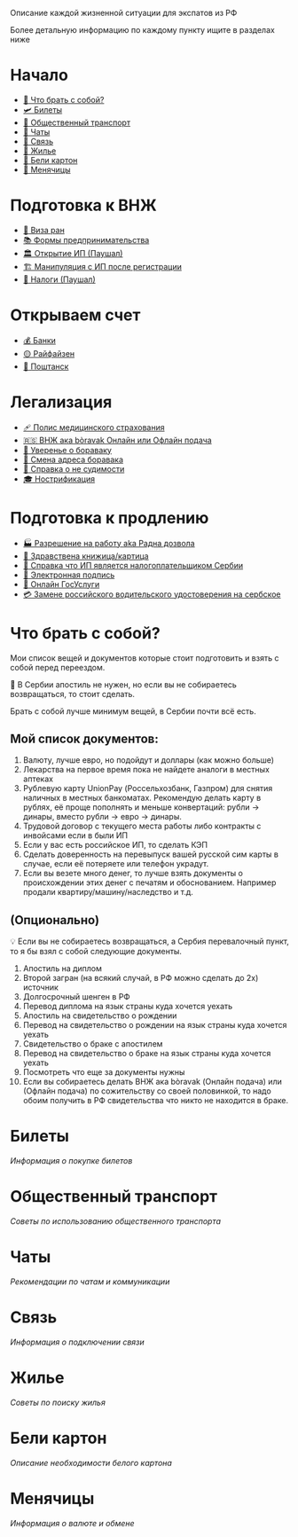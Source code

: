 Описание каждой жизненной ситуации для экспатов из РФ

Более детальную информацию по каждому пункту ищите в разделах ниже

# Начало
- [🧳 Что брать с собой?](#что-брать-с-собой)
- [🛩 Билеты](#билеты)
- [🚌 Общественный транспорт](#общественный-транспорт)
- [💬 Чаты](#чаты)
- [📡 Связь](#связь)
- [🏡 Жилье](#жилье)
- [📇 Бели картон](#бели-картон)
- [💱 Менячицы](#менячицы)

# Подготовка к ВНЖ
- [🚙 Виза ран](#виза-ран)
- [📚 Формы предпринимательства](#формы-предпринимательства)
- [🏛 Открытие ИП (Паушал)](#открытие-ип-паушал)
- [🏗 Манипуляция с ИП после регистрации](#манипуляция-с-ип-после-регистрации)
- [💸 Налоги (Паушал)](#налоги-паушал)

# Открываем счет
- [💰 Банки](#банки)
- [🟡 Райфайзен](#райфайзен)
- [🔵 Поштанск](#поштанск)

# Легализация
- [🩹 Полис медицинского страхования](#полис-медицинского-страхования)
- [🇷🇸 ВНЖ ака bòravak Онлайн или Офлайн подача](#внж-ака-bòravak-онлайн-или-офлайн-подача)
- [📝 Уверенье о бораваку](#уверенье-о-бораваку)
- [🚚 Смена адреса боравака](#смена-адреса-боравака)
- [🚓 Справка о не судимости](#справка-о-не-судимости)
- [🎓 Нострификация](#нострификация)

# Подготовка к продлению
- [🏭 Разрешение на работу aka Радна дозвола](#разрешение-на-работу-aka-радна-дозвола)
- [🏥 Здравствена книжица/картица](#здравствена-книжица-картица)
- [🧾 Справка что ИП является налогоплательщиком Сербии](#справка-что-ип-является-налогоплательщиком-сербии)
- [🚀 Электронная подпись](#электронная-подпись)
- [🏪 Онлайн ГосУслуги](#онлайн-госуслуги)
- [💳 Замене российского водительского удостоверения на сербское](#замене-российского-водительского-удостоверения-на-сербское)

# <a name="что-брать-с-собой"></a> Что брать с собой?
Мои список вещей и документов которые стоит подготовить и взять с собой перед переездом.

📍 В Сербии апостиль не нужен, но если вы не собираетесь возвращаться, то стоит сделать. 

Брать с собой лучше минимум вещей, в Сербии почти всё есть.

## Мой список документов:
1) Валюту, лучше евро, но подойдут и доллары (как можно больше)
2) Лекарства на первое время пока не найдете аналоги в местных аптеках
3) Рублевую карту UnionPay (Россельхозбанк, Газпром) для снятия наличных в местных банкоматах.
Рекомендую делать карту в рублях, её проще пополнять и меньше конвертаций: рубли -> динары, вместо рубли -> евро -> динары.
4) Трудовой договор с текущего места работы либо контракты с инвойсами если в были ИП
5) Если у вас есть российское ИП, то сделать КЭП
6) Сделать доверенность на перевыпуск вашей русской сим карты в случае, если её потеряете или телефон украдут.
7) Если вы везете много денег, то лучше взять документы о происхождении этих денег с печатям и обоснованием. Например продали квартиру/машину/наследство и т.д.
## (Опционально)
💡 Если вы не собираетесь возвращаться, а Сербия перевалочный пункт, то я бы взял с собой следующие документы.

1) Апостиль на диплом
2) Второй загран (на всякий случай, в РФ можно сделать до 2х) источник
3) Долгосрочный шенген в РФ
4) Перевод диплома на язык страны куда хочется уехать
5) Апостиль на свидетельство о рождении
6) Перевод на свидетельство о рождении на язык страны куда хочется уехать
7) Свидетельство о браке с апостилем
8) Перевод на свидетельство о браке на язык страны куда хочется уехать
9) Посмотреть что еще за документы нужны
10) Если вы собираетесь делать ВНЖ ака bòravak (Онлайн подача) или (Офлайн подача) по сожительству со своей половинкой, то надо обоим получить в РФ свидетельства что никто не находится в браке.


# Билеты
_Информация о покупке билетов_

# Общественный транспорт
_Советы по использованию общественного транспорта_

# Чаты
_Рекомендации по чатам и коммуникации_

# Связь
_Информация о подключении связи_

# Жилье
_Советы по поиску жилья_

# Бели картон
_Описание необходимости белого картона_

# Менячицы
_Информация о валюте и обмене_

